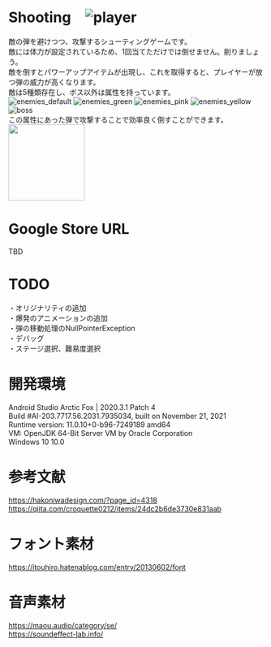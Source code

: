 # Shooting　![player](https://user-images.githubusercontent.com/80666305/150777971-e72c2735-7af9-4d34-a511-e17202a8f546.png)
敵の弾を避けつつ、攻撃するシューティングゲームです。  
敵には体力が設定されているため、1回当てただけでは倒せません。削りましょう。  
敵を倒すとパワーアップアイテムが出現し、これを取得すると、プレイヤーが放つ弾の威力が高くなります。  
敵は5種類存在し、ボス以外は属性を持っています。  
![enemies_default](https://user-images.githubusercontent.com/80666305/151592951-7985c3b4-60f8-43dd-9cef-415a799851f3.png)
![enemies_green](https://user-images.githubusercontent.com/80666305/151593010-b9802eb6-db62-416e-8cd8-642a488f9949.png)
![enemies_pink](https://user-images.githubusercontent.com/80666305/151593046-ce2f760c-059a-467f-ace0-5abc0b1a613e.png)
![enemies_yellow](https://user-images.githubusercontent.com/80666305/151593062-c8ccfca6-237f-4087-bc76-fd3422104a42.png)
![boss](https://user-images.githubusercontent.com/80666305/151593795-c399f0b2-c5cc-49f0-9503-0a293958313f.png)  
この属性にあった弾で攻撃することで効率良く倒すことができます。  
<img src = "https://user-images.githubusercontent.com/80666305/151593160-6d6b89cc-9c9d-44fe-a096-7a0938cc37b3.png" width="150">


# Google Store URL
TBD  

# TODO
・オリジナリティの追加  
・爆発のアニメーションの追加  
・弾の移動処理のNullPointerException  
・デバッグ  
・ステージ選択、難易度選択

# 開発環境
Android Studio Arctic Fox | 2020.3.1 Patch 4  
Build #AI-203.7717.56.2031.7935034, built on November 21, 2021  
Runtime version: 11.0.10+0-b96-7249189 amd64  
VM: OpenJDK 64-Bit Server VM by Oracle Corporation  
Windows 10 10.0  

# 参考文献
https://hakoniwadesign.com/?page_id=4318  
https://qiita.com/croquette0212/items/24dc2b6de3730e831aab  
  
# フォント素材
https://itouhiro.hatenablog.com/entry/20130602/font  

# 音声素材
https://maou.audio/category/se/  
https://soundeffect-lab.info/
